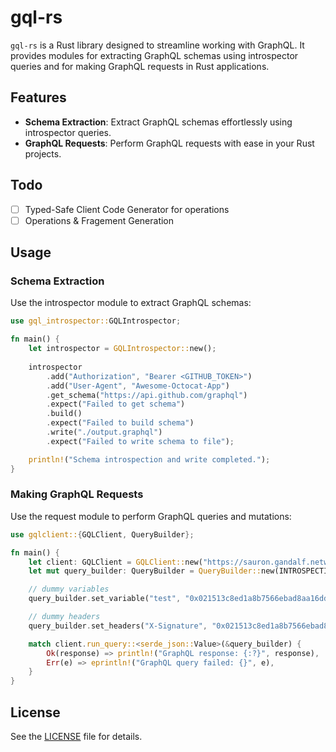 # gql-rs

`gql-rs` is a Rust library designed to streamline working with GraphQL. It provides modules for extracting GraphQL schemas using introspector queries and for making GraphQL requests in Rust applications.

## Features

- **Schema Extraction**: Extract GraphQL schemas effortlessly using introspector queries.
- **GraphQL Requests**: Perform GraphQL requests with ease in your Rust projects.

## Todo
- [ ] Typed-Safe Client Code Generator for operations
- [ ] Operations & Fragement Generation

## Usage

### Schema Extraction

Use the introspector module to extract GraphQL schemas:

```rust
use gql_introspector::GQLIntrospector;

fn main() {
    let introspector = GQLIntrospector::new();
    
    introspector
        .add("Authorization", "Bearer <GITHUB_TOKEN>")
        .add("User-Agent", "Awesome-Octocat-App")
        .get_schema("https://api.github.com/graphql")
        .expect("Failed to get schema")
        .build()
        .expect("Failed to build schema")
        .write("./output.graphql")
        .expect("Failed to write schema to file");

    println!("Schema introspection and write completed.");
}
```

### Making GraphQL Requests

Use the request module to perform GraphQL queries and mutations:

```rust
use gqlclient::{GQLClient, QueryBuilder};

fn main() {
    let client: GQLClient = GQLClient::new("https://sauron.gandalf.network/public/gql");
    let mut query_builder: QueryBuilder = QueryBuilder::new(INTROSPECTION_QUERY);

    // dummy variables 
    query_builder.set_variable("test", "0x021513c8ed1a8b7566ebad8aa16ddcb476e83eaf493667db6967a9cd76fd70b388");

    // dummy headers 
    query_builder.set_headers("X-Signature", "0x021513c8ed1a8b7566ebad8aa16ddcb476e83eaf493667db6967a9cd76fd70b388");

    match client.run_query::<serde_json::Value>(&query_builder) {
        Ok(response) => println!("GraphQL response: {:?}", response),
        Err(e) => eprintln!("GraphQL query failed: {}", e),
    }
}
```

## License

See the [LICENSE](LICENSE) file for details.
